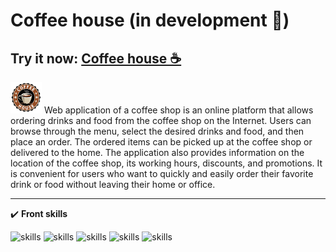 # Coffee house (in development 🚧)
## Try it now: <a href="https://coffee-house-beta.vercel.app/">Coffee house ☕</a>
<div>
  <img src="https://github.com/1kitten/coffee-house/blob/main/coffee-house-logo.png" width=50/>
  <label>
   Web application of a coffee shop is an online platform that allows ordering drinks and food from the coffee shop on the Internet. Users can browse through the menu, select the desired drinks and food, and then place an order. The ordered items can be picked up at the coffee shop or delivered to the home. The application also provides information on the location of the coffee shop, its working hours, discounts, and promotions. It is convenient for users who want to quickly and easily order their favorite drink or food without leaving their home or office.
  </label>
</div>

---
✔️ **Front skills**

![skills](https://img.shields.io/badge/%F0%9F%92%8E-JavaScript-yellow)
![skills](https://img.shields.io/badge/%E2%AD%90-SCSS-ff69b4)
![skills](https://img.shields.io/badge/🌌-React-blue)
![skills](https://img.shields.io/badge/%F0%9F%93%B1-Adaptive-blueviolet)
![skills](https://img.shields.io/badge/🎨-Animation-brightgreen)
